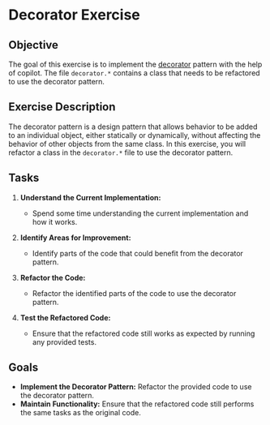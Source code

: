 # Decorator Exercise

## Objective

The goal of this exercise is to implement the [decorator](https://refactoring.guru/design-patterns/decorator) pattern with the help of copilot. The file `decorator.*` contains a class that needs to be refactored to use the decorator pattern.

## Exercise Description

The decorator pattern is a design pattern that allows behavior to be added to an individual object, either statically or dynamically, without affecting the behavior of other objects from the same class. In this exercise, you will refactor a class in the `decorator.*` file to use the decorator pattern.

## Tasks

1. **Understand the Current Implementation:**
    - Spend some time understanding the current implementation and how it works.

2. **Identify Areas for Improvement:**
    - Identify parts of the code that could benefit from the decorator pattern.

3. **Refactor the Code:**
    - Refactor the identified parts of the code to use the decorator pattern.

4. **Test the Refactored Code:**
    - Ensure that the refactored code still works as expected by running any provided tests.

## Goals

- **Implement the Decorator Pattern:** Refactor the provided code to use the decorator pattern.
- **Maintain Functionality:** Ensure that the refactored code still performs the same tasks as the original code.
